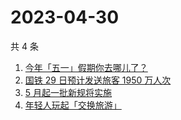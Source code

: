 # 2023-04-30

共 4 条

<!-- BEGIN -->
<!-- 最后更新时间 Sun Apr 30 2023 04:06:41 GMT+0800 (China Standard Time) -->

1. [今年「五一」假期你去哪儿了？](https://www.zhihu.com/search?q=%E4%BB%8A%E5%B9%B4%E3%80%8C%E4%BA%94%E4%B8%80%E3%80%8D%E5%81%87%E6%9C%9F%E4%BD%A0%E5%8E%BB%E5%93%AA%E5%84%BF%E4%BA%86%EF%BC%9F)
1. [国铁 29 日预计发送旅客 1950 万人次](https://www.zhihu.com/search?q=%E5%9B%BD%E9%93%81%2029%20%E6%97%A5%E9%A2%84%E8%AE%A1%E5%8F%91%E9%80%81%E6%97%85%E5%AE%A2%201950%20%E4%B8%87%E4%BA%BA%E6%AC%A1)
1. [5 月起一批新规将实施](https://www.zhihu.com/search?q=5%20%E6%9C%88%E8%B5%B7%E4%B8%80%E6%89%B9%E6%96%B0%E8%A7%84%E5%B0%86%E5%AE%9E%E6%96%BD)
1. [年轻人玩起「交换旅游」](https://www.zhihu.com/search?q=%E5%B9%B4%E8%BD%BB%E4%BA%BA%E7%8E%A9%E8%B5%B7%E3%80%8C%E4%BA%A4%E6%8D%A2%E6%97%85%E6%B8%B8%E3%80%8D)

<!-- END -->
